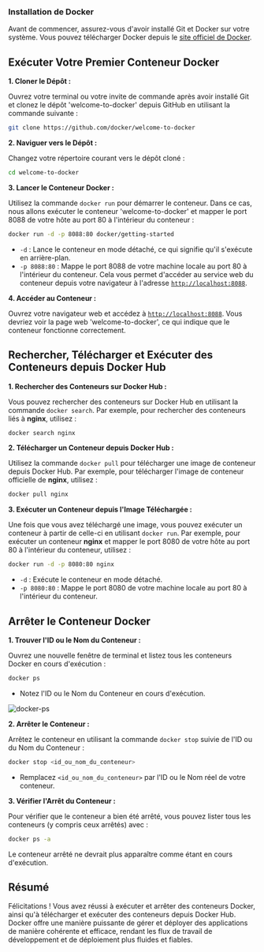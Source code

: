 ### Installation de Docker

Avant de commencer, assurez-vous d'avoir installé Git et Docker sur votre
système. Vous pouvez télécharger Docker depuis le
[site officiel de Docker](https://www.docker.com/products/docker-desktop/).

## Exécuter Votre Premier Conteneur Docker

**1. Cloner le Dépôt :**

Ouvrez votre terminal ou votre invite de commande après avoir installé Git et
clonez le dépôt 'welcome-to-docker' depuis GitHub en utilisant la commande
suivante :

```bash
git clone https://github.com/docker/welcome-to-docker
```

**2. Naviguer vers le Dépôt :**

Changez votre répertoire courant vers le dépôt cloné :

```bash
cd welcome-to-docker
```

**3. Lancer le Conteneur Docker :**

Utilisez la commande `docker run` pour démarrer le conteneur. Dans ce cas, nous
allons exécuter le conteneur 'welcome-to-docker' et mapper le port 8088 de votre
hôte au port 80 à l'intérieur du conteneur :

```bash
docker run -d -p 8088:80 docker/getting-started
```

- `-d` : Lance le conteneur en mode détaché, ce qui signifie qu'il s'exécute en
  arrière-plan.
- `-p 8088:80` : Mappe le port 8088 de votre machine locale au port 80 à
  l'intérieur du conteneur. Cela vous permet d'accéder au service web du
  conteneur depuis votre navigateur à l'adresse
  [`http://localhost:8088`](http://localhost:8088).

**4. Accéder au Conteneur :**

Ouvrez votre navigateur web et accédez à
[`http://localhost:8088`](http://localhost:8088). Vous devriez voir la page web
'welcome-to-docker', ce qui indique que le conteneur fonctionne correctement.

## Rechercher, Télécharger et Exécuter des Conteneurs depuis Docker Hub

**1. Rechercher des Conteneurs sur Docker Hub :**

Vous pouvez rechercher des conteneurs sur Docker Hub en utilisant la commande
`docker search`. Par exemple, pour rechercher des conteneurs liés à **nginx**,
utilisez :

```bash
docker search nginx
```

**2. Télécharger un Conteneur depuis Docker Hub :**

Utilisez la commande `docker pull` pour télécharger une image de conteneur
depuis Docker Hub. Par exemple, pour télécharger l'image de conteneur officielle
de **nginx**, utilisez :

```bash
docker pull nginx
```

**3. Exécuter un Conteneur depuis l'Image Téléchargée :**

Une fois que vous avez téléchargé une image, vous pouvez exécuter un conteneur à
partir de celle-ci en utilisant `docker run`. Par exemple, pour exécuter un
conteneur **nginx** et mapper le port 8080 de votre hôte au port 80 à
l'intérieur du conteneur, utilisez :

```bash
docker run -d -p 8080:80 nginx
```

- `-d` : Exécute le conteneur en mode détaché.
- `-p 8080:80` : Mappe le port 8080 de votre machine locale au port 80 à
  l'intérieur du conteneur.

## Arrêter le Conteneur Docker

**1. Trouver l'ID ou le Nom du Conteneur :**

Ouvrez une nouvelle fenêtre de terminal et listez tous les conteneurs Docker en
cours d'exécution :

```bash
docker ps
```

- Notez l'ID ou le Nom du Conteneur en cours d'exécution.

![docker-ps](img/docker-ps.png)

**2. Arrêter le Conteneur :**

Arrêtez le conteneur en utilisant la commande `docker stop` suivie de l'ID ou du
Nom du Conteneur :

```bash
docker stop <id_ou_nom_du_conteneur>
```

- Remplacez `<id_ou_nom_du_conteneur>` par l'ID ou le Nom réel de votre
  conteneur.

**3. Vérifier l'Arrêt du Conteneur :**

Pour vérifier que le conteneur a bien été arrêté, vous pouvez lister tous les
conteneurs (y compris ceux arrêtés) avec :

```bash
docker ps -a
```

Le conteneur arrêté ne devrait plus apparaître comme étant en cours d'exécution.

## Résumé

Félicitations ! Vous avez réussi à exécuter et arrêter des conteneurs Docker,
ainsi qu'à télécharger et exécuter des conteneurs depuis Docker Hub. Docker
offre une manière puissante de gérer et déployer des applications de manière
cohérente et efficace, rendant les flux de travail de développement et de
déploiement plus fluides et fiables.
